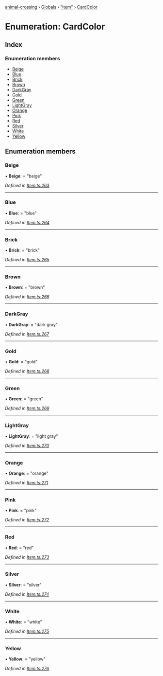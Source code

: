 [animal-crossing](../README.md) › [Globals](../globals.md) › ["Item"](../modules/_item_.md) › [CardColor](_item_.cardcolor.md)

# Enumeration: CardColor

## Index

### Enumeration members

* [Beige](_item_.cardcolor.md#beige)
* [Blue](_item_.cardcolor.md#blue)
* [Brick](_item_.cardcolor.md#brick)
* [Brown](_item_.cardcolor.md#brown)
* [DarkGray](_item_.cardcolor.md#darkgray)
* [Gold](_item_.cardcolor.md#gold)
* [Green](_item_.cardcolor.md#green)
* [LightGray](_item_.cardcolor.md#lightgray)
* [Orange](_item_.cardcolor.md#orange)
* [Pink](_item_.cardcolor.md#pink)
* [Red](_item_.cardcolor.md#red)
* [Silver](_item_.cardcolor.md#silver)
* [White](_item_.cardcolor.md#white)
* [Yellow](_item_.cardcolor.md#yellow)

## Enumeration members

###  Beige

• **Beige**: = "beige"

*Defined in [Item.ts:263](https://github.com/Norviah/animal-crossing/blob/8493ef6/module/types/Item.ts#L263)*

___

###  Blue

• **Blue**: = "blue"

*Defined in [Item.ts:264](https://github.com/Norviah/animal-crossing/blob/8493ef6/module/types/Item.ts#L264)*

___

###  Brick

• **Brick**: = "brick"

*Defined in [Item.ts:265](https://github.com/Norviah/animal-crossing/blob/8493ef6/module/types/Item.ts#L265)*

___

###  Brown

• **Brown**: = "brown"

*Defined in [Item.ts:266](https://github.com/Norviah/animal-crossing/blob/8493ef6/module/types/Item.ts#L266)*

___

###  DarkGray

• **DarkGray**: = "dark gray"

*Defined in [Item.ts:267](https://github.com/Norviah/animal-crossing/blob/8493ef6/module/types/Item.ts#L267)*

___

###  Gold

• **Gold**: = "gold"

*Defined in [Item.ts:268](https://github.com/Norviah/animal-crossing/blob/8493ef6/module/types/Item.ts#L268)*

___

###  Green

• **Green**: = "green"

*Defined in [Item.ts:269](https://github.com/Norviah/animal-crossing/blob/8493ef6/module/types/Item.ts#L269)*

___

###  LightGray

• **LightGray**: = "light gray"

*Defined in [Item.ts:270](https://github.com/Norviah/animal-crossing/blob/8493ef6/module/types/Item.ts#L270)*

___

###  Orange

• **Orange**: = "orange"

*Defined in [Item.ts:271](https://github.com/Norviah/animal-crossing/blob/8493ef6/module/types/Item.ts#L271)*

___

###  Pink

• **Pink**: = "pink"

*Defined in [Item.ts:272](https://github.com/Norviah/animal-crossing/blob/8493ef6/module/types/Item.ts#L272)*

___

###  Red

• **Red**: = "red"

*Defined in [Item.ts:273](https://github.com/Norviah/animal-crossing/blob/8493ef6/module/types/Item.ts#L273)*

___

###  Silver

• **Silver**: = "silver"

*Defined in [Item.ts:274](https://github.com/Norviah/animal-crossing/blob/8493ef6/module/types/Item.ts#L274)*

___

###  White

• **White**: = "white"

*Defined in [Item.ts:275](https://github.com/Norviah/animal-crossing/blob/8493ef6/module/types/Item.ts#L275)*

___

###  Yellow

• **Yellow**: = "yellow"

*Defined in [Item.ts:276](https://github.com/Norviah/animal-crossing/blob/8493ef6/module/types/Item.ts#L276)*
